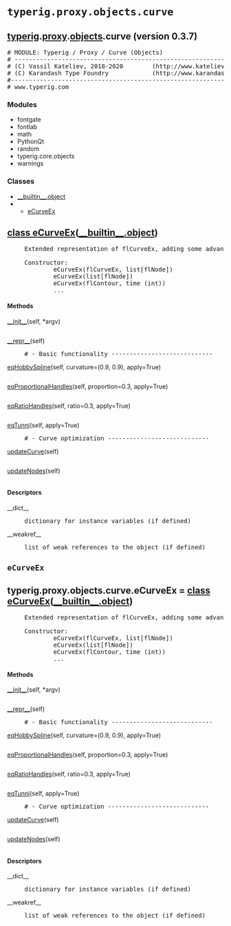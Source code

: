 

<a name="typerig.proxy.objects.curve"></a>

# `typerig.proxy.objects.curve`


<h2><a href="./typerig.html">typerig</a>.<a href="./typerig.proxy.html">proxy</a>.<a href="./typerig.proxy.objects.html">objects</a>.curve (<span class="info">version 0.3.7)</h2> <div class="module">  <div class="docstring">

<pre class="doc" markdown="0"># MODULE: Typerig / Proxy / Curve (Objects)
# ----------------------------------------------------------
# (C) Vassil Kateliev, 2018-2020        (http://www.kateliev.com)
# (C) Karandash Type Foundry            (http://www.karandash.eu)
#------------------------------------------------------------
# www.typerig.com</pre>

</div>  <div class="modules"><h3>Modules</h3><ul class="list"><li>fontgate</li><li>fontlab</li><li>math</li><li>PythonQt</li><li>random</li><li>typerig.core.objects</li><li>warnings</li></ul></div>  <div class="classes"><h3>Classes</h3><ul class="tree"><li><span class="class-name"><a href="./__builtin__.html#object">__builtin__.object</a></span></li><li><ul class="tree"><li><span class="class-name"><a href="./typerig.proxy.objects.curve.html#eCurveEx">eCurveEx</a></span></li></ul></li></ul><dl class="classes"><dt class="class"><h2><a name="eCurveEx" href="#eCurveEx">class <span class="class-name">eCurveEx</span></a>(<a href="./__builtin__.html#object">__builtin__.object</a>)</h2></dt><dd class="class"><dd>


<pre class="doc" markdown="0">Extended representation of flCurveEx, adding some advanced functionality

Constructor:
        eCurveEx(flCurveEx, list[flNode])
        eCurveEx(list[flNode])
        eCurveEx(flContour, time (int))
        ...</pre>


</dd><h4 class="head-methods">Methods </h4><dl class="function"><dt><a name="eCurveEx-__init__" href="#eCurveEx-__init__"><span class="function-name">__init__</span></a><span class="argspec">(self, *argv)</span></dt><dd>

<pre class="doc" markdown="0"></pre>

</dd></dl>
<dl class="function"><dt><a name="eCurveEx-__repr__" href="#eCurveEx-__repr__"><span class="function-name">__repr__</span></a><span class="argspec">(self)</span></dt><dd>

<pre class="doc" markdown="0"># - Basic functionality ----------------------------</pre>

</dd></dl>
<dl class="function"><dt><a name="eCurveEx-eqHobbySpline" href="#eCurveEx-eqHobbySpline"><span class="function-name">eqHobbySpline</span></a><span class="argspec">(self, curvature<span class="parameter-default">=(0.9, 0.9)</span>, apply<span class="parameter-default">=True</span>)</span></dt><dd>

<pre class="doc" markdown="0"></pre>

</dd></dl>
<dl class="function"><dt><a name="eCurveEx-eqProportionalHandles" href="#eCurveEx-eqProportionalHandles"><span class="function-name">eqProportionalHandles</span></a><span class="argspec">(self, proportion<span class="parameter-default">=0.3</span>, apply<span class="parameter-default">=True</span>)</span></dt><dd>

<pre class="doc" markdown="0"></pre>

</dd></dl>
<dl class="function"><dt><a name="eCurveEx-eqRatioHandles" href="#eCurveEx-eqRatioHandles"><span class="function-name">eqRatioHandles</span></a><span class="argspec">(self, ratio<span class="parameter-default">=0.3</span>, apply<span class="parameter-default">=True</span>)</span></dt><dd>

<pre class="doc" markdown="0"></pre>

</dd></dl>
<dl class="function"><dt><a name="eCurveEx-eqTunni" href="#eCurveEx-eqTunni"><span class="function-name">eqTunni</span></a><span class="argspec">(self, apply<span class="parameter-default">=True</span>)</span></dt><dd>

<pre class="doc" markdown="0"># - Curve optimization ----------------------------</pre>

</dd></dl>
<dl class="function"><dt><a name="eCurveEx-updateCurve" href="#eCurveEx-updateCurve"><span class="function-name">updateCurve</span></a><span class="argspec">(self)</span></dt><dd>

<pre class="doc" markdown="0"></pre>

</dd></dl>
<dl class="function"><dt><a name="eCurveEx-updateNodes" href="#eCurveEx-updateNodes"><span class="function-name">updateNodes</span></a><span class="argspec">(self)</span></dt><dd>

<pre class="doc" markdown="0"></pre>

</dd></dl>

  <h4 class="head-desc">Descriptors </h4><dl class="descriptor"><dt>__dict__</dt>
<dd>

<pre class="doc" markdown="0">dictionary for instance variables (if defined)</pre>

</dd>
</dl>
<dl class="descriptor"><dt>__weakref__</dt>
<dd>

<pre class="doc" markdown="0">list of weak references to the object (if defined)</pre>

</dd>
</dl>
</dd></dl></div></div>


<a name="typerig.proxy.objects.curve.eCurveEx"></a>

## `eCurveEx`


<dt class="class"><h2><span class="class-name">typerig.proxy.objects.curve.eCurveEx</span> = <a name="typerig.proxy.objects.curve.eCurveEx" href="#typerig.proxy.objects.curve.eCurveEx">class eCurveEx</a>(<a href="./__builtin__.html#object">__builtin__.object</a>)</h2></dt><dd class="class"><dd>


<pre class="doc" markdown="0">Extended representation of flCurveEx, adding some advanced functionality

Constructor:
        eCurveEx(flCurveEx, list[flNode])
        eCurveEx(list[flNode])
        eCurveEx(flContour, time (int))
        ...</pre>


</dd><h4 class="head-methods">Methods </h4><dl class="function"><dt><a name="eCurveEx-__init__" href="#eCurveEx-__init__"><span class="function-name">__init__</span></a><span class="argspec">(self, *argv)</span></dt><dd>

<pre class="doc" markdown="0"></pre>

</dd></dl>
<dl class="function"><dt><a name="eCurveEx-__repr__" href="#eCurveEx-__repr__"><span class="function-name">__repr__</span></a><span class="argspec">(self)</span></dt><dd>

<pre class="doc" markdown="0"># - Basic functionality ----------------------------</pre>

</dd></dl>
<dl class="function"><dt><a name="eCurveEx-eqHobbySpline" href="#eCurveEx-eqHobbySpline"><span class="function-name">eqHobbySpline</span></a><span class="argspec">(self, curvature<span class="parameter-default">=(0.9, 0.9)</span>, apply<span class="parameter-default">=True</span>)</span></dt><dd>

<pre class="doc" markdown="0"></pre>

</dd></dl>
<dl class="function"><dt><a name="eCurveEx-eqProportionalHandles" href="#eCurveEx-eqProportionalHandles"><span class="function-name">eqProportionalHandles</span></a><span class="argspec">(self, proportion<span class="parameter-default">=0.3</span>, apply<span class="parameter-default">=True</span>)</span></dt><dd>

<pre class="doc" markdown="0"></pre>

</dd></dl>
<dl class="function"><dt><a name="eCurveEx-eqRatioHandles" href="#eCurveEx-eqRatioHandles"><span class="function-name">eqRatioHandles</span></a><span class="argspec">(self, ratio<span class="parameter-default">=0.3</span>, apply<span class="parameter-default">=True</span>)</span></dt><dd>

<pre class="doc" markdown="0"></pre>

</dd></dl>
<dl class="function"><dt><a name="eCurveEx-eqTunni" href="#eCurveEx-eqTunni"><span class="function-name">eqTunni</span></a><span class="argspec">(self, apply<span class="parameter-default">=True</span>)</span></dt><dd>

<pre class="doc" markdown="0"># - Curve optimization ----------------------------</pre>

</dd></dl>
<dl class="function"><dt><a name="eCurveEx-updateCurve" href="#eCurveEx-updateCurve"><span class="function-name">updateCurve</span></a><span class="argspec">(self)</span></dt><dd>

<pre class="doc" markdown="0"></pre>

</dd></dl>
<dl class="function"><dt><a name="eCurveEx-updateNodes" href="#eCurveEx-updateNodes"><span class="function-name">updateNodes</span></a><span class="argspec">(self)</span></dt><dd>

<pre class="doc" markdown="0"></pre>

</dd></dl>

  <h4 class="head-desc">Descriptors </h4><dl class="descriptor"><dt>__dict__</dt>
<dd>

<pre class="doc" markdown="0">dictionary for instance variables (if defined)</pre>

</dd>
</dl>
<dl class="descriptor"><dt>__weakref__</dt>
<dd>

<pre class="doc" markdown="0">list of weak references to the object (if defined)</pre>

</dd>
</dl>
</dd>
